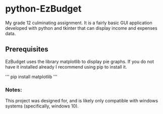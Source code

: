 # python-EzBudget
My grade 12 culminating assignment. It is a fairly basic GUI application developed with python and tkinter that can display income and expenses data.

## Prerequisites
EzBudget uses the library matplotlib to display pie graphs. If you do not have it installed already I recommend using pip to install it.

'''
pip install matplotlib
'''

### Notes: 
This project was designed for, and is likely only compatible with windows systems (specifically, windows 10).
